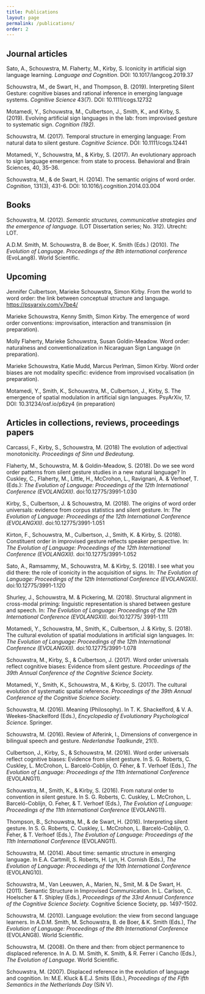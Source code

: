 ```yaml
---
title: Publications
layout: page
permalink: /publications/
order: 2
---
```

## Journal articles

Sato, A., Schouwstra, M. Flaherty, M., Kirby, S. Iconicity in artificial sign language learning. *Language and Cognition*. DOI: 10.1017/langcog.2019.37

Schouwstra, M., de Swart, H., and Thompson, B. (2019). Interpreting Silent Gesture: cognitive biases and rational inference in emerging language systems. *Cognitive Science* 43(7). DOI: 10.1111/cogs.12732

Motamedi, Y., Schouwstra, M., Culbertson, J., Smith, K., and Kirby, S. (2019). Evolving artificial sign languages in the lab: from improvised gesture to systematic sign. *Cognition (192)*. 

Schouwstra, M. (2017). Temporal structure in emerging language: From natural data to silent gesture. *Cognitive Science*. DOI: 10.1111/cogs.12441

Motamedi, Y., Schouwstra, M., & Kirby, S. (2017). An evolutionary approach to sign language emergence: from state to process. Behavioral and Brain Sciences, 40, 35–36. 

Schouwstra, M., & de Swart, H. (2014). The semantic origins of word order. *Cognition*, 131(3), 431-6. DOI: 10.1016/j.cognition.2014.03.004


## Books

Schouwstra, M. (2012). *Semantic structures, communicative strategies and the emergence of language.* (LOT Dissertation series; No. 312). Utrecht: LOT.

A.D.M. Smith, M. Schouwstra, B. de Boer, K. Smith (Eds.) (2010).  *The Evolution of Language. Proceedings of the 8th international conference* (EvoLang8). World Scientific.


## Upcoming


Jennifer Culbertson, Marieke Schouwstra, Simon Kirby. From the world to word order: the link between conceptual structure and language. https://psyarxiv.com/v7be4/ 

Marieke Schouwstra, Kenny Smith, Simon Kirby. The emergence of word order conventions: improvisation, interaction and transmission (in preparation).

Molly Flaherty, Marieke Schouwstra, Susan Goldin-Meadow. Word order: naturalness and conventionalization in Nicaraguan Sign Language (in preparation).

Marieke Schouwstra, Katie Mudd, Marcus Perlman, Simon Kirby. Word order biases are not modality specific: evidence from improvised vocalisation (in preparation).

Motamedi, Y., Smith, K., Schouwstra, M., Culbertson, J., Kirby, S. The emergence of spatial modulation in artificial sign languages. PsyArXiv, 17. DOI: 10.31234/osf.io/p6zy4 (in preparation)

## Articles in collections, reviews, proceedings papers

Carcassi, F., Kirby, S., Schouwstra, M. (2018)  The evolution of adjectival monotonicity. *Proceedings of Sinn und Bedeutung*.

Flaherty, M., Schouwstra, M. & Goldin-Meadow, S. (2018). Do we see word order patterns from silent gesture studies in a new natural language? In Cuskley, C., Flaherty, M., Little, H., McCrohon, L., Ravignani, A. & Verhoef, T. (Eds.):  *The Evolution of Language: Proceedings of the 12th International Conference (EVOLANGXII)*. doi:10.12775/3991-1.030

Kirby, S., Culbertson, J. & Schouwstra, M. (2018). The origins of word order universals: evidence from corpus statistics and silent gesture. In: *The Evolution of Language: Proceedings of the 12th International Conference (EVOLANGXII)*. doi:10.12775/3991-1.051

Kirton, F., Schouwstra, M., Culbertson, J., Smith, K. & Kirby, S. (2018). Constituent order in improvised gesture reflects speaker perspective. In: *The Evolution of Language: Proceedings of the 12th International Conference (EVOLANGXII).* doi:10.12775/3991-1.052

Sato, A., Ramsammy, M., Schouwstra, M. & Kirby, S. (2018). I see what you did there: the role of iconicity in the acquisition of signs. In: *The Evolution of Language: Proceedings of the 12th International Conference (EVOLANGXII)*. doi:10.12775/3991-1.120

Shurley, J., Schouwstra, M. & Pickering, M. (2018). Structural alignment in cross-modal priming: linguistic representation is shared between gesture and speech. In: *The Evolution of Language: Proceedings of the 12th International Conference (EVOLANGXII).* doi:10.12775/ 3991-1.111

Motamedi, Y., Schouwstra, M., Smith, K., Culbertson, J. & Kirby, S. (2018). The cultural evolution of spatial modulations in artificial sign languages. In: *The Evolution of Language: Proceedings of the 12th International Conference (EVOLANGXII).* doi:10.12775/3991-1.078

Schouwstra, M., Kirby, S., & Culbertson, J. (2017). Word order universals reflect cognitive biases: Evidence from silent gesture. *Proceedings of the 39th Annual Conference of the Cognitive Science Society.*

Motamedi, Y., Smith, K., Schouwstra, M., & Kirby, S. (2017).  The cultural evolution of systematic spatial reference. *Proceedings of the 39th Annual Conference of the Cognitive Science Society.* 

Schouwstra, M. (2016). Meaning (Philosophy). In T. K. Shackelford, & V. A. Weekes-Shackelford (Eds.), *Encyclopedia of Evolutionary Psychological Science.* Springer.

Schouwstra, M. (2016). Review of Alferink, I., Dimensions of convergence in bilingual speech and gesture. *Nederlandse Taalkunde*, 21(1).

Culbertson, J., Kirby, S., & Schouwstra, M. (2016). Word order universals reflect cognitive biases: Evidence from silent gesture. In S. G. Roberts, C. Cuskley, L. McCrohon, L. Barceló-Coblijn, O. Féher, & T. Verhoef (Eds.),  *The Evolution of Language: Proceedings of the 11th International Conference* (EVOLANG11).

Schouwstra, M., Smith, K., & Kirby, S. (2016). From natural order to convention in silent gesture. In S. G. Roberts, C. Cuskley, L. McCrohon, L. Barceló-Coblijn, O. Feher, & T. Verhoef (Eds.), *The Evolution of Language: Proceedings of the 11th International Conference* (EVOLANG11).

Thompson, B., Schouwstra, M., & de Swart, H. (2016). Interpreting silent gesture. In S. G. Roberts, C. Cuskley, L. McCrohon, L. Barceló-Coblijn, O. Feher, & T. Verhoef (Eds.),  *The Evolution of Language: Proceedings of the 11th International Conference* (EVOLANG11).

Schouwstra, M. (2014). About time: semantic structure in emerging language. In E.A. Cartmill, S. Roberts, H. Lyn, H. Cornish (Eds.),  *The Evolution of Language: Proceedings of the 10th International Conference* (EVOLANG10).

Schouwstra, M., Van Leeuwen, A., Marien, N., Smit, M. & De Swart, H. (2011). Semantic Structure in Improvised Communication. In L. Carlson, C. Hoelscher & T. Shipley (Eds.), *Proceedings of the 33rd Annual Conference of the Cognitive Science Society.* Cognitive Science Society, pp. 1497-1502. 

Schouwstra, M. (2010). Language evolution: the view from second language learners. In A.D.M. Smith, M. Schouwstra, B. de Boer, & K. Smith (Eds.),  *The Evolution of Language: Proceedings of the 8th International Conference* (EVOLANG8). World Scientific.

Schouwstra, M. (2008). On there and then: from object permanence to displaced reference. In A. D. M. Smith, K. Smith, & R. Ferrer i Cancho (Eds.),  *The Evolution of Language.* World Scientific. 

Schouwstra, M. (2007). Displaced reference in the evolution of language and cognition. In: M.E. Kluck & E.J. Smits (Eds.), *Proceedings of the Fifth Semantics in the Netherlands Day* (SiN V).

